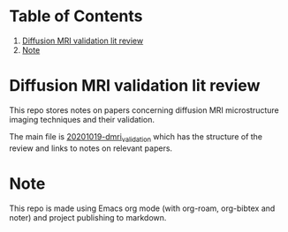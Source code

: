 
# Table of Contents

1.  [Diffusion MRI validation lit review](#org6602246)
2.  [Note](#org5d65848)



<a id="org6602246"></a>

# Diffusion MRI validation lit review

This repo stores notes on papers concerning diffusion MRI microstructure imaging techniques and their validation.

The main file is [20201019-dmri<sub>validation</sub>](20201019-dmri_validation.md) which has the structure of the review and links to notes on relevant papers.


<a id="org5d65848"></a>

# Note

This repo is made using Emacs org mode (with org-roam, org-bibtex and noter) and project publishing to markdown.

